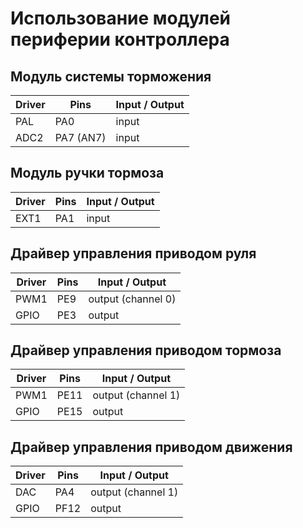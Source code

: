 # Использование модулей периферии контроллера

## Модуль системы торможения
Driver | Pins | Input / Output
-------|------|-------
PAL | PA0 | input
ADC2 | PA7 (AN7) | input

## Модуль ручки тормоза
Driver | Pins | Input / Output
-------|------|-------
EXT1 | PA1 | input

## Драйвер управления приводом руля 
Driver | Pins | Input / Output
-------|------|-------
PWM1 | PE9 | output (channel 0)
GPIO | PE3 | output

## Драйвер управления приводом тормоза 
Driver | Pins | Input / Output
-------|------|-------
PWM1 | PE11 | output (channel 1)
GPIO | PE15 | output

## Драйвер управления приводом движения 
Driver | Pins | Input / Output
-------|------|-------
DAC | PA4 | output (channel 1)
GPIO | PF12 | output




